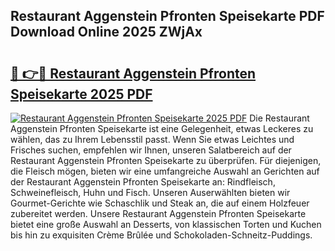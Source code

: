 ## Restaurant Aggenstein Pfronten Speisekarte PDF Download Online 2025 ZWjAx

# <h2><a href="http://gc7mf0.nevu.top/?p=Restaurant+Aggenstein+Pfronten+Speisekarte">🔗 👉🔴 Restaurant Aggenstein Pfronten Speisekarte 2025 PDF</a></h2>

[![Restaurant Aggenstein Pfronten Speisekarte 2025 PDF](https://i.imgur.com/dBaPXMq.png)](http://gc7mf0.nevu.top/?p=Restaurant+Aggenstein+Pfronten+Speisekarte)
Die Restaurant Aggenstein Pfronten Speisekarte ist eine Gelegenheit, etwas Leckeres zu wählen, das zu Ihrem Lebensstil passt. Wenn Sie etwas Leichtes und Frisches suchen, empfehlen wir Ihnen, unseren Salatbereich auf der Restaurant Aggenstein Pfronten Speisekarte zu überprüfen. Für diejenigen, die Fleisch mögen, bieten wir eine umfangreiche Auswahl an Gerichten auf der Restaurant Aggenstein Pfronten Speisekarte an: Rindfleisch, Schweinefleisch, Huhn und Fisch. Unseren Auserwählten bieten wir Gourmet-Gerichte wie Schaschlik und Steak an, die auf einem Holzfeuer zubereitet werden. Unsere Restaurant Aggenstein Pfronten Speisekarte bietet eine große Auswahl an Desserts, von klassischen Torten und Kuchen bis hin zu exquisiten Crème Brûlée und Schokoladen-Schneitz-Puddings.

